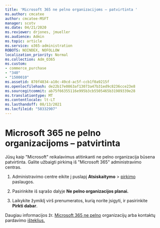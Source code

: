 ```yaml
---
title: 'Microsoft 365 ne pelno organizacijoms – patvirtinta '
ms.author: cmcatee
author: cmcatee-MSFT
manager: scotv
ms.date: 04/21/2020
ms.reviewer: drjones, jmueller
ms.audience: Admin
ms.topic: article
ms.service: o365-administration
ROBOTS: NOINDEX, NOFOLLOW
localization_priority: Normal
ms.collection: Adm_O365
ms.custom:
- commerce_purchase
- "340"
- "1500010"
ms.assetid: 870f4834-a10c-49cd-ac5f-ccb1f0a9215f
ms.openlocfilehash: de22b17e0863af13073a47b31ed9c8236cce23e8
ms.sourcegitcommit: ab75f66355116e995b3cb5505465b31989339e28
ms.translationtype: MT
ms.contentlocale: lt-LT
ms.lasthandoff: 08/13/2021
ms.locfileid: "58332907"
---
```

# <a name="microsoft-365-for-nonprofits---approved"></a>Microsoft 365 ne pelno organizacijoms – patvirtinta

Jūsų kaip "Microsoft" reikalavimus atitinkanti ne pelno organizacija būsena patvirtinta. Galite užbaigti pirkimą iš "Microsoft 365" administravimo centras.

1. Administravimo centre eikite į puslapį **Atsiskaitymo** \> [pirkimo](https://go.microsoft.com/fwlink/p/?linkid=868433) paslaugos.

2. Pasirinkite iš sąrašo dalyje **Ne pelno organizacijos planai.**

3. Laikykite žymiklį virš prenumeratos, kurią norite įsigyti, ir pasirinkite **Pirkti dabar**.

Daugiau informacijos žr. [Microsoft 365 ne pelno](https://www.microsoft.com/nonprofits/microsoft-365) organizacijų arba kontaktų pardavimo [išteklius.](https://www.microsoft.com/nonprofits/contact-us)

